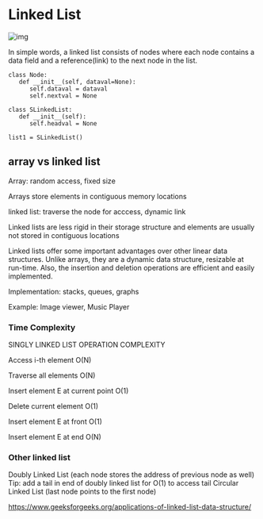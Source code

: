 # Linked List

![img](https://media.geeksforgeeks.org/wp-content/cdn-uploads/gq/2013/03/Linkedlist.png)

In simple words, a linked list consists of nodes where each node contains a data field and a reference(link) to the next node in the list.

```
class Node:
   def __init__(self, dataval=None):
      self.dataval = dataval
      self.nextval = None

class SLinkedList:
   def __init__(self):
      self.headval = None

list1 = SLinkedList()
```




## array vs linked list

Array: random access, fixed size

Arrays store elements in contiguous memory locations

linked list: traverse the node for acccess, dynamic link

Linked lists are less rigid in their storage structure and elements are usually not stored in contiguous locations

Linked lists offer some important advantages over other linear data structures. Unlike arrays, they are a dynamic data structure, resizable at run-time. Also, the insertion and deletion operations are efficient and easily implemented.


Implementation: stacks, queues, graphs

Example: Image viewer, Music Player 


### Time Complexity

SINGLY LINKED LIST OPERATION	  COMPLEXITY

Access i-th element	            O(N)

Traverse all elements	            O(N)

Insert element E at current point O(1)

Delete current element	        O(1)

Insert element E at front	        O(1)

Insert element E at end	        O(N)





### Other linked list

Doubly Linked List (each node stores the address of previous node as well)
   Tip: add a tail in end of doubly linked list for O(1) to access tail
Circular Linked List (last node points to the first node)

https://www.geeksforgeeks.org/applications-of-linked-list-data-structure/
